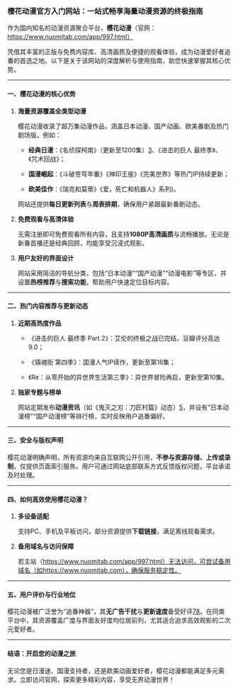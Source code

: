 ### 樱花动漫官方入门网站：一站式畅享海量动漫资源的终极指南  


作为国内知名的动漫资源聚合平台，**樱花动漫**（官网：https://www.nuomitab.com/app/997.html）

凭借其丰富的正版与免费内容库、高清画质及便捷的观看体验，成为动漫爱好者追番的首选之地。以下是关于该网站的深度解析与使用指南，助您快速掌握其核心优势。  

---

#### **一、樱花动漫的核心优势**  

1. **海量资源覆盖全类型动漫**  

   樱花动漫收录了超万集动漫作品，涵盖日本动漫、国产动画、欧美番剧及热门剧场版。例如：  

   - **经典日漫**：《名侦探柯南》（更新至1200集）[3](@ref)、《进击的巨人 最终季》、《咒术回战》；  

   - **国漫崛起**：《斗破苍穹年番》《神印王座》《完美世界》等热门IP持续更新；  

   - **欧美佳作**：《瑞克和莫蒂》《爱，死亡和机器人》系列)。  

   网站还提供**每日更新列表**与**周表排期**，确保用户紧跟最新番剧动态。  



2. **免费观看与高清体验**  

   无需注册即可免费观看所有内容，且支持**1080P高清画质**与流畅播放。无论是新番首播还是经典回顾，均能享受沉浸式观影。  



3. **用户友好的界面设计**  

   网站采用简洁的导航分类，包括“日本动漫”“国产动漫”“动漫电影”等专区，并设置**热榜推荐**与**搜索功能**，帮助用户快速定位目标内容。  



---



#### **二、热门内容推荐与更新动态**  

1. **近期高热度作品**  

   - 《进击的巨人 最终季 Part.2》：艾伦的终极之战已完结，豆瓣评分高达9.0；  

   - 《镇魂街 第四季》：国漫人气IP续作，更新至第16集；  

   - 《Re：从零开始的异世界生活第三季》：异世界冒险再启，更新至第10集。  



2. **独家专题与榜单**  

   网站定期发布**动漫资讯**（如《鬼灭之刃：刀匠村篇》动态）[5](@ref)，并设有“日本动漫榜”“国产动漫榜”等排行榜，实时反映用户追番偏好。  



---



#### **三、安全与版权声明**  

樱花动漫明确声明，所有资源均来自互联网公开引用，**不参与资源存储、上传或录制**，仅提供页面索引服务。用户可通过网站底部联系方式反馈版权问题，平台承诺及时处理。  



---



#### **四、如何高效使用樱花动漫？**  

1. **多设备适配**  

   支持PC、手机及平板访问，部分资源提供**下载链接**，满足离线观看需求。  

2. **备用域名与访问保障**  

   若主站（https://www.nuomitab.com/app/997.html）无法访问，可尝试备用域名（如https://www.nuomitab.com），确保服务稳定性。  



---



#### **五、用户评价与行业地位**  

樱花动漫被广泛誉为“追番神器”，其**无广告干扰**与**更新速度**备受好评[7](@ref)[8](@ref)。在同类平台中，其资源覆盖广度与界面友好度均位居前列，尤其适合追求高效观影的二次元爱好者。  



---



#### **结语：开启您的动漫之旅**  

无论您是日漫迷、国漫支持者，还是欧美动画爱好者，樱花动漫都能满足多元需求。立即访问官网，探索更多精彩内容，享受无界动漫世界！  

